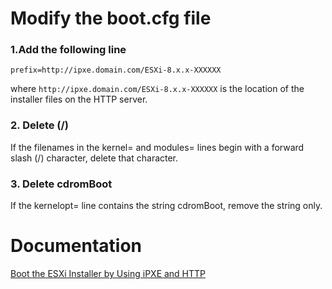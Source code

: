 # Modify the boot.cfg file

### 1.Add the following line
```
prefix=http://ipxe.domain.com/ESXi-8.x.x-XXXXXX
```
where `http://ipxe.domain.com/ESXi-8.x.x-XXXXXX` is the location of the installer files on the HTTP server.

### 2. Delete (/)
If the filenames in the kernel= and modules= lines begin with a forward slash (/) character, delete that character.

### 3. Delete cdromBoot
If the kernelopt= line contains the string cdromBoot, remove the string only.

# Documentation
[Boot the ESXi Installer by Using iPXE and HTTP](https://techdocs.broadcom.com/us/en/vmware-cis/vsphere/vsphere/8-0/esxi-upgrade-8-0/upgrading-esxi-hosts-upgrade/how-to-boot-an-esxi-host-from-a-network-device-upgrade/boot-the-esxi-installer-by-using-ipxe-and-http-upgrade.html)
